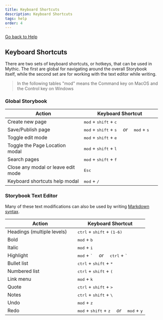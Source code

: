 ```yaml
---
title: Keyboard Shortcuts
description: Keyboard Shortcuts
tags: help
order: 4
---
```


<style type="text/css">
    table {
        --padding: var(--text-size-base)
    }
    table td + td {
        width: 50%;
        white-space: nowrap;
    }
    table i {
      padding: 0 1em;
    }
</style>

[Go back to Help](/help)

## Keyboard Shortcuts

There are two sets of keyboard shortcuts, or hotkeys, that can be used in Mythic. The first are global for navigating around the overall Storybook itself, while the second set are for working with the text editor while writing.

> In the following tables "mod" means the Command key on MacOS and the Control key on Windows

### Global Storybook

| Action                             | Keyboard Shortcut                                                                        |
| ---------------------------------- | ---------------------------------------------------------------------------------------- |
| Create new page                    | <kbd>mod</kbd> + <kbd>shift</kbd> + <kbd>c</kbd>                                         |
| Save/Publish page                  | <kbd>mod</kbd> + <kbd>shift</kbd> + <kbd>s</kbd> <i>or</i> <kbd>mod</kbd> + <kbd>s</kbd> |
| Toggle edit mode                   | <kbd>mod</kbd> + <kbd>shift</kbd> + <kbd>e</kbd>                                         |
| Toggle the Page Location modal     | <kbd>mod</kbd> + <kbd>shift</kbd> + <kbd>l</kbd>                                         |
| Search pages                       | <kbd>mod</kbd> + <kbd>shift</kbd> + <kbd>f</kbd>                                         |
| Close any modal or leave edit mode | <kbd>Esc</kbd>                                                                           |
| Keyboard shortcuts help modal      | <kbd>mod</kbd> + <kbd>/</kbd>                                                            |

### Storybook Text Editor

Many of these text modifications can also be used by writing [Markdown syntax](https://daringfireball.net/projects/markdown).

| Action                     | Keyboard Shortcut                                                                                          |
| -------------------------- | ---------------------------------------------------------------------------------------------------------- |
| Headings (multiple levels) | <kbd>ctrl</kbd> + <kbd>shift</kbd> + <kbd>(1-6)</kbd>                                                      |
| Bold                       | <kbd>mod</kbd> + <kbd>b</kbd>                                                                              |
| Italic                     | <kbd>mod</kbd> + <kbd>i</kbd>                                                                              |
| Highlight                  | <kbd>mod</kbd> + <kbd>\`</kbd> <span class="hide-windows"><i>or</i> <kbd>ctrl</kbd> + <kbd>\`</kbd></span> |
| Bullet list                | <kbd>ctrl</kbd> + <kbd>shift</kbd> + <kbd>\*</kbd>                                                         |
| Numbered list              | <kbd>ctrl</kbd> + <kbd>shift</kbd> + <kbd>(</kbd>                                                          |
| Link menu                  | <kbd>mod</kbd> + <kbd>k</kbd>                                                                              |
| Quote                      | <kbd>ctrl</kbd> + <kbd>shift</kbd> + <kbd>></kbd>                                                          |
| Notes                      | <kbd>ctrl</kbd> + <kbd>shift</kbd> + <kbd>\\</kbd>                                                         |
| Undo                       | <kbd>mod</kbd> + <kbd>z</kbd>                                                                              |
| Redo                       | <kbd>mod</kbd> + <kbd>shift</kbd> + <kbd>z</kbd> <i>or</i> <kbd>mod</kbd> + <kbd>y</kbd>                   |

<script type="text/javascript">
var isMac = /mac/i.test(navigator.platform) || /macintosh/i.test(navigator.userAgent);
var modKey = isMac ? "⌘" : "ctrl";
if(isMac) {
    document.body.classList.add('mac');
}
var kbd = document.querySelectorAll('kbd');
kbd.forEach(i => {
    i.textContent = i.textContent.replace(/mod/g, modKey);
});
document.querySelectorAll('blockquote')[0].remove();
</script>